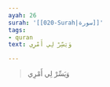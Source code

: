 ```yaml
---
ayah: 26
surah: '[[020-Surah|سورة]]'
tags:
- quran
text: وَيَسِّرْ لِي أَمْرِي

---
```

> وَيَسِّرْ لِي أَمْرِي
